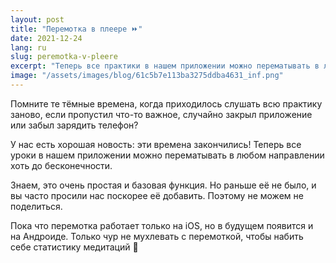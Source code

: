 ```yaml
---
layout: post
title: "Перемотка в плеере ⏩"
date: 2021-12-24
lang: ru
slug: peremotka-v-pleere
excerpt: "Теперь все практики в нашем приложении можно перематывать в любом направлении!"
image: "/assets/images/blog/61c5b7e113ba3275ddba4631_inf.png"
---
```



Помните те тёмные времена, когда приходилось слушать всю практику заново, если пропустил что-то важное, случайно закрыл приложение или забыл зарядить телефон?

У нас есть хорошая новость: эти времена закончились! Теперь все уроки в нашем приложении можно перематывать в любом направлении хоть до бесконечности.

Знаем, это очень простая и базовая функция. Но раньше её не было, и вы часто просили нас поскорее её добавить. Поэтому не можем не поделиться.

Пока что перемотка работает только на iOS, но в будущем появится и на Андроиде. Только чур не мухлевать с перемоткой, чтобы набить себе статистику медитаций 🤗
